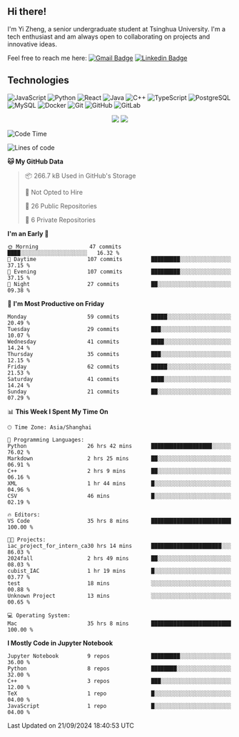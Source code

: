 ## Hi there!

I'm Yi Zheng, a senior undergraduate student at Tsinghua University. I'm a tech enthusiast and am always open to collaborating on projects and innovative ideas.

Feel free to reach me here: [![Gmail Badge](https://img.shields.io/badge/-zhengyi20thu@gmail.com-c14438?style=flat-square&logo=Gmail&logoColor=white&link=mailto:zhengyi20thu@gmail.com)](mailto:zhengyi20thu@gmail.com)
[![Linkedin Badge](https://img.shields.io/badge/-yizheng20-blue?style=flat-square&logo=Linkedin&logoColor=white&link=https://www.linkedin.com/in/yizheng20/)](https://www.linkedin.com/in/yi-zheng-mfe/)

## Technologies

![JavaScript](https://img.shields.io/badge/-JavaScript-black?style=flat-square&logo=javascript)
![Python](https://img.shields.io/badge/-Python-black?style=flat-square&logo=Python)
![React](https://img.shields.io/badge/-React-black?style=flat-square&logo=react)
![Java](https://img.shields.io/badge/-java-E34A86?style=flat-square&logo=java)
![C++](https://img.shields.io/badge/-C++-00599C?style=flat-square&logo=c)
![TypeScript](https://img.shields.io/badge/-TypeScript-007ACC?style=flat-square&logo=typescript)
![PostgreSQL](https://img.shields.io/badge/-PostgreSQL-336791?style=flat-square&logo=postgresql)
![MySQL](https://img.shields.io/badge/-MySQL-black?style=flat-square&logo=mysql)
![Docker](https://img.shields.io/badge/-Docker-black?style=flat-square&logo=docker)
![Git](https://img.shields.io/badge/-Git-black?style=flat-square&logo=git)
![GitHub](https://img.shields.io/badge/-GitHub-181717?style=flat-square&logo=github)
![GitLab](https://img.shields.io/badge/-GitLab-FCA121?style=flat-square&logo=gitlab)

<p align="center">
    <img src = "https://github-readme-stats.vercel.app/api?username=Zheng-Yi-git&show_icons=true&theme=yeblu&hide_border=true&count_private=true">
    <img src = "https://github-readme-stats.vercel.app/api/top-langs/?username=Zheng-Yi-git&hide=html,css&theme=yeblu&layout=compact&hide_border=true&count_private=true&langs_count=8">
</p>

<!--START_SECTION:waka-->
![Code Time](http://img.shields.io/badge/Code%20Time-1%2C103%20hrs%2031%20mins-blue)

![Lines of code](https://img.shields.io/badge/From%20Hello%20World%20I%27ve%20Written-2.7%20million%20lines%20of%20code-blue)

**🐱 My GitHub Data** 

> 📦 266.7 kB Used in GitHub's Storage 
 > 
> 🚫 Not Opted to Hire
 > 
> 📜 26 Public Repositories 
 > 
> 🔑 6 Private Repositories 
 > 
**I'm an Early 🐤** 

```text
🌞 Morning                47 commits          ████░░░░░░░░░░░░░░░░░░░░░   16.32 % 
🌆 Daytime                107 commits         █████████░░░░░░░░░░░░░░░░   37.15 % 
🌃 Evening                107 commits         █████████░░░░░░░░░░░░░░░░   37.15 % 
🌙 Night                  27 commits          ██░░░░░░░░░░░░░░░░░░░░░░░   09.38 % 
```
📅 **I'm Most Productive on Friday** 

```text
Monday                   59 commits          █████░░░░░░░░░░░░░░░░░░░░   20.49 % 
Tuesday                  29 commits          ███░░░░░░░░░░░░░░░░░░░░░░   10.07 % 
Wednesday                41 commits          ████░░░░░░░░░░░░░░░░░░░░░   14.24 % 
Thursday                 35 commits          ███░░░░░░░░░░░░░░░░░░░░░░   12.15 % 
Friday                   62 commits          █████░░░░░░░░░░░░░░░░░░░░   21.53 % 
Saturday                 41 commits          ████░░░░░░░░░░░░░░░░░░░░░   14.24 % 
Sunday                   21 commits          ██░░░░░░░░░░░░░░░░░░░░░░░   07.29 % 
```


📊 **This Week I Spent My Time On** 

```text
🕑︎ Time Zone: Asia/Shanghai

💬 Programming Languages: 
Python                   26 hrs 42 mins      ███████████████████░░░░░░   76.02 % 
Markdown                 2 hrs 25 mins       ██░░░░░░░░░░░░░░░░░░░░░░░   06.91 % 
C++                      2 hrs 9 mins        ██░░░░░░░░░░░░░░░░░░░░░░░   06.16 % 
XML                      1 hr 44 mins        █░░░░░░░░░░░░░░░░░░░░░░░░   04.96 % 
CSV                      46 mins             █░░░░░░░░░░░░░░░░░░░░░░░░   02.19 % 

🔥 Editors: 
VS Code                  35 hrs 8 mins       █████████████████████████   100.00 % 

🐱‍💻 Projects: 
iac_project_for_intern_ca30 hrs 14 mins      ██████████████████████░░░   86.03 % 
2024fall                 2 hrs 49 mins       ██░░░░░░░░░░░░░░░░░░░░░░░   08.03 % 
cubist_IAC               1 hr 19 mins        █░░░░░░░░░░░░░░░░░░░░░░░░   03.77 % 
test                     18 mins             ░░░░░░░░░░░░░░░░░░░░░░░░░   00.88 % 
Unknown Project          13 mins             ░░░░░░░░░░░░░░░░░░░░░░░░░   00.65 % 

💻 Operating System: 
Mac                      35 hrs 8 mins       █████████████████████████   100.00 % 
```

**I Mostly Code in Jupyter Notebook** 

```text
Jupyter Notebook         9 repos             █████████░░░░░░░░░░░░░░░░   36.00 % 
Python                   8 repos             ████████░░░░░░░░░░░░░░░░░   32.00 % 
C++                      3 repos             ███░░░░░░░░░░░░░░░░░░░░░░   12.00 % 
TeX                      1 repo              █░░░░░░░░░░░░░░░░░░░░░░░░   04.00 % 
JavaScript               1 repo              █░░░░░░░░░░░░░░░░░░░░░░░░   04.00 % 
```




 Last Updated on 21/09/2024 18:40:53 UTC
<!--END_SECTION:waka-->
